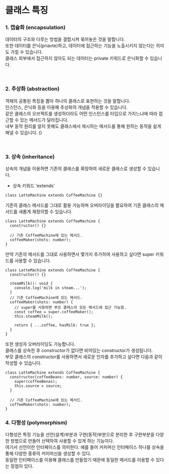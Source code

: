 # 클래스 특징

### 1. 캡슐화 (encapsulation)

데이터의 구조와 다루는 방법을 결합시켜 묶어놓은 것을 말합니다.
</br>
또한 데이터를 은닉(priavte)하고, 데이터에 접근하는 기능을 노출시키지 않는다는 의미도 가질 수 있습니다.
</br>
클래스 외부에서 접근하지 않아도 되는 데이터는 private 키워드로 은닉화할 수 있습니다.

</br>

### 2. 추상화 (abstraction)

객체의 공통된 특징을 뽑아 하나의 클래스로 표현하는 것을 말합니다.
</br>
인스턴스, 은닉화 등을 이용해 추상화의 개념을 적용할 수 있습니다.
</br>
같은 클래스의 오브젝트를 생성하더라도 어떤 인스턴스를 타입으로 가지느냐에 따라 접근할 수 있는 메서드가 달라집니다.
</br>
내부 동작 원리를 알지 못해도 클래스에서 제시하는 메서드를 통해 원하는 동작을 쉽게 해낼 수 있습니다. ()

</br>

### 3. 상속 (inheritance)

상속의 개념을 이용하면 기존의 클래스를 확장하여 새로운 클래스로 생성할 수 있습니다.

- 상속 키워드 'extends'

```tsx
class LatteMachine extends CoffeeMachine {}
```

기존의 클래스 메서드를 그대로 활용 가능하며 오버라이딩을 활요하여 기존 클래스의 메서드를 새롭게 재정의할 수 있습니다.

```tsx
class LatteMachine extends CoffeeMachine {
  constructor() {}

  // 기존 CoffeeMachine에 있는 메서드.
  coffeeMaker(shots: number);
}
```

만약 기존의 메서드를 그대로 사용하면서 몇가지 추가하여 사용하고 싶다면 super 키워드를 사용할 수 있습니다.

```tsx
class LatteMachine extends CoffeeMachine {
  constructor() {}

  steamMilk(): void {
    console.log('milk in steam...');
  }
  // 기존 CoffeeMachine에 있는 메서드.
  coffeeMaker(shots: number) {
    // super를 사용하면 부모 클래스의 모든 메서드에 접근 가능함.
    const coffee = super.coffeeMaker();
    this.steamMilk();

    return { ...coffee, hasMilk: true };
  }
}
```

또한 생성자 오버라이딩도 가능합니다.<br>
클래스를 상속한 후 constructor가 없다면 비어있는 constructor가 생성됩니다. <br>
부모 클래스의 constructor를 사용하면서 새로운 인자를 추가하고 싶다면 다음과 같이 작성할 수 있습니다.

```tsx
class LatteMachine extends CoffeeMachine {
  constructor(coffeeBeans: number, source: number) {
    super(coffeeBenas);
    this.source = source;
  }

  // 기존 CoffeeMachine에 있는 메서드.
  coffeeMaker(shots: number);
}
```

### 4. 다형성 (polymorphism)

다형성은 특정 기능을 선언(설계)부분과 구현(동작)부분으로 분리한 후 구현부분을 다양한 방법으로 만들어 선택하여 사용할 수 있게 하는 기능이다. </br>
여기서 선언이란 인터페이스를 의미한다. 예를 들어 커피머신 인터페이스 하나를 상속을 통해 다양한 종류의 커미머신을 생성할 수 있다. <br>
동일한 인터페이스를 이용해 클래스를 만들었기 때문에 동일한 메서드를 이용할 수 있다는 장점이 있다.
